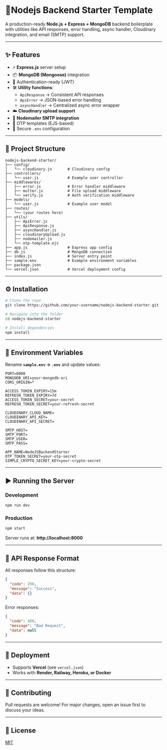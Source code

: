 # 🚀Nodejs Backend Starter Template

A production-ready **Node.js + Express + MongoDB** backend boilerplate with utilities like API responses, error handling, async handler, Cloudinary integration, and email (SMTP) support.

---

## ✨ Features

- ⚡ **Express.js** server setup
- 📦 **MongoDB (Mongoose)** integration
- 🔐 Authentication-ready (JWT)
- 🛠️ **Utility functions**:
  - `ApiResponse` → Consistent API responses  
  - `ApiError` → JSON-based error handling  
  - `asyncHandler` → Centralized async error wrapper  
- ☁️ **Cloudinary upload support**
- 📧 **Nodemailer SMTP integration**
- 📜 OTP templates (EJS-based)
- 🔑 Secure `.env` configuration

---

## 📂 Project Structure

```
nodejs-backend-starter/
├── config/
│   └── cloudinary.js       # Cloudinary config
├── controllers/
│   └── user.js             # Example user controller
├── middlewares/
│   ├── error.js            # Error handler middleware
│   ├── multer.js           # File upload middleware
│   └── verify.js           # Auth verification middleware
├── models/
│   └── user.js             # Example user model
├── routes/
│   └── (your routes here)
├── utils/
│   ├── ApiError.js
│   ├── ApiResponse.js
│   ├── asyncHandler.js
│   ├── cloudinaryUpload.js
│   ├── nodemailer.js
│   └── otp-template.ejs
├── app.js                  # Express app config
├── db.js                   # MongoDB connection
├── index.js                # Server entry point
├── sample.env              # Example environment variables
├── package.json
└── vercel.json             # Vercel deployment config
```

---

## ⚙️ Installation

```bash
# Clone the repo
git clone https://github.com/your-username/nodejs-backend-starter.git

# Navigate into the folder
cd nodejs-backend-starter

# Install dependencies
npm install
```

---

## 🔑 Environment Variables

Rename **`sample.env` → `.env`** and update values:

```env
PORT=8000
MONGODB_URI=your-mongodb-uri
CORS_ORIGIN=*

ACCESS_TOKEN_EXPIRY=15m
REFRESH_TOKEN_EXPIRY=7d
ACCESS_TOKEN_SECRET=your-secret
REFRESH_TOKEN_SECRET=your-refresh-secret

CLOUDINARY_CLOUD_NAME=
CLOUDINARY_API_KEY=
CLOUDINARY_API_SECRET=

SMTP_HOST=
SMTP_PORT=
SMTP_USER=
SMTP_PASS=

APP_NAME=NodeJSBackendStarter
OTP_TOKEN_SECRET=your-otp-secret
SIMPLE_CRYPTO_SECRET_KEY=your-crypto-secret
```

---

## ▶️ Running the Server

### Development
```bash
npm run dev
```

### Production
```bash
npm start
```

Server runs at: **http://localhost:8000**

---

## 📡 API Response Format

All responses follow this structure:

```json
{
  "code": 200,
  "message": "Success",
  "data": {}
}
```

Error responses:

```json
{
  "code": 400,
  "message": "Bad Request",
  "data": null
}
```

---

## 🚀 Deployment

- Supports **Vercel** (see `vercel.json`)  
- Works with **Render, Railway, Heroku, or Docker**

---

## 🤝 Contributing

Pull requests are welcome! For major changes, open an issue first to discuss your ideas.

---

## 📜 License

[MIT](LICENSE)
